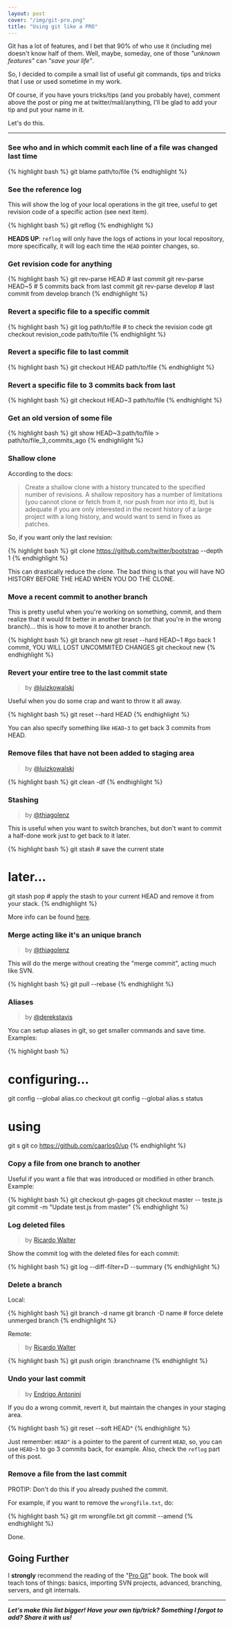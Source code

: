 ```yaml
---
layout: post
cover: "/img/git-pro.png"
title: "Using git like a PRO"
---
```


Git has a lot of features, and I bet that 90% of who use it (including me)
doesn't know half of them. Well, maybe, someday, one of those _"unknown features"_
can _"save your life"_.

So, I decided to compile a small list of useful git commands, tips and tricks
that I use or used sometime in my work.

Of course, if you have yours tricks/tips (and you probably have), comment above
the post or ping me at twitter/mail/anything, I'll be glad to add your tip and
put your name in it.

Let's do this.

----------


### See who and in which commit each line of a file was changed last time

{% highlight bash %}
git blame path/to/file
{% endhighlight %}

### See the reference log

This will show the log of your local operations in the git tree, useful to get
revision code of a specific action (see next item).

{% highlight bash %}
git reflog
{% endhighlight %}

**HEADS UP**: `reflog` will only have the logs of actions in your local repository,
more specifically, it will log each time the `HEAD` pointer changes, so.


### Get revision code for anything

{% highlight bash %}
git rev-parse HEAD # last commit
git rev-parse HEAD~5 # 5 commits back from last commit
git rev-parse develop # last commit from develop branch
{% endhighlight %}

### Revert a specific file to a specific commit

{% highlight bash %}
git log path/to/file # to check the revision code
git checkout revision_code path/to/file
{% endhighlight %}

### Revert a specific file to last commit

{% highlight bash %}
git checkout HEAD path/to/file
{% endhighlight %}

### Revert a specific file to 3 commits back from last

{% highlight bash %}
git checkout HEAD~3 path/to/file
{% endhighlight %}

### Get an old version of some file

{% highlight bash %}
git show HEAD~3:path/to/file > path/to/file_3_commits_ago
{% endhighlight %}

### Shallow clone

According to the docs:

> Create a shallow clone with a history truncated to the specified number of
revisions. A shallow repository has a number of limitations (you cannot clone
or fetch from it, nor push from nor into it), but is adequate if you are only
interested in the recent history of a large project with a long history, and
would want to send in fixes as patches.

So, if you want only the last revision:

{% highlight bash %}
git clone https://github.com/twitter/bootstrap --depth 1
{% endhighlight %}

This can drastically reduce the clone. The bad thing is that you will have NO
HISTORY BEFORE THE HEAD WHEN YOU DO THE CLONE.

### Move a recent commit to another branch

This is pretty useful when you're working on something, commit, and them
realize that it would fit better in another branch (or that you're in the
wrong branch)... this is how to move it to another branch.

{% highlight bash %}
git branch new
git reset --hard HEAD~1 #go back 1 commit, YOU WILL LOST UNCOMMITED CHANGES
git checkout new
{% endhighlight %}

### Revert your entire tree to the last commit state
> by [@luizkowalski](https://github.com/luizkowalski)

Useful when you do some crap and want to throw it all away.

{% highlight bash %}
git reset --hard HEAD
{% endhighlight %}

You can also specify something like `HEAD~3` to get back 3 commits from HEAD.


### Remove files that have not been added to staging area
> by [@luizkowalski](https://github.com/luizkowalski)

{% highlight bash %}
git clean -df
{% endhighlight %}


### Stashing

> by [@thiagolenz](https://github.com/thiagolenz)

This is useful when you want to switch branches, but don't want to commit a
half-done work just to get back to it later.

{% highlight bash %}
git stash # save the current state
# later...
git stash pop # apply the stash to your current HEAD and remove it from your stack.
{% endhighlight %}

More info can be found [here](http://git-scm.com/book/en/Git-Tools-Stashing).

### Merge acting like it's an unique branch

> by [@thiagolenz](https://github.com/thiagolenz)

This will do the merge without creating the "merge commit", acting
much like SVN.

{% highlight bash %}
git pull --rebase
{% endhighlight %}

### Aliases

> by [@derekstavis](https://github.com/derekstavis)

You can setup aliases in git, so get smaller commands and save time. Examples:

{% highlight bash %}
# configuring...
git config --global alias.co checkout
git config --global alias.s status

# using
git s
git co https://github.com/caarlos0/up
{% endhighlight %}

### Copy a file from one branch to another

Useful if you want a file that was introduced or modified in other branch. Example:

{% highlight bash %}
git checkout gh-pages
git checkout master -- teste.js
git commit -m "Update test.js from master"
{% endhighlight %}

### Log deleted files

> by [Ricardo Walter](https://twitter.com/ricardo_walter)

Show the commit log with the deleted files for each commit:

{% highlight bash %}
git log --diff-filter=D --summary
{% endhighlight %}

### Delete a branch

Local:

{% highlight bash %}
git branch -d name
git branch -D name # force delete unmerged branch
{% endhighlight %}

Remote:

> by [Ricardo Walter](https://twitter.com/ricardo_walter)

{% highlight bash %}
git push origin :branchname
{% endhighlight %}

### Undo your last commit

> by [Endrigo Antonini](https://github.com/antonini)

If you do a wrong commit, revert it, but maintain the changes in your staging
area.

{% highlight bash %}
git reset --soft HEAD^
{% endhighlight %}

Just remember: `HEAD^` is a pointer to the parent of current `HEAD`, so, you
can use `HEAD~3` to go 3 commits back, for example. Also, check the `reflog`
part of this post.

### Remove a file from the last commit

PROTIP: Don't do this if you already pushed the commit.

For example, if you want to remove the `wrongfile.txt`, do:

{% highlight bash %}
git rm wrongfile.txt
git commit --amend
{% endhighlight %}

Done.

## Going Further

I **strongly** recommend the reading of the "[Pro Git][book]" book. The book
will teach tons of things: basics, importing SVN projects, advanced,
branching, servers, and git internals.

[book]: http://amzn.to/15EiEwD

---

***Let's make this list bigger! Have your own tip/trick? Something I forgot to add?
Share it with us!***
